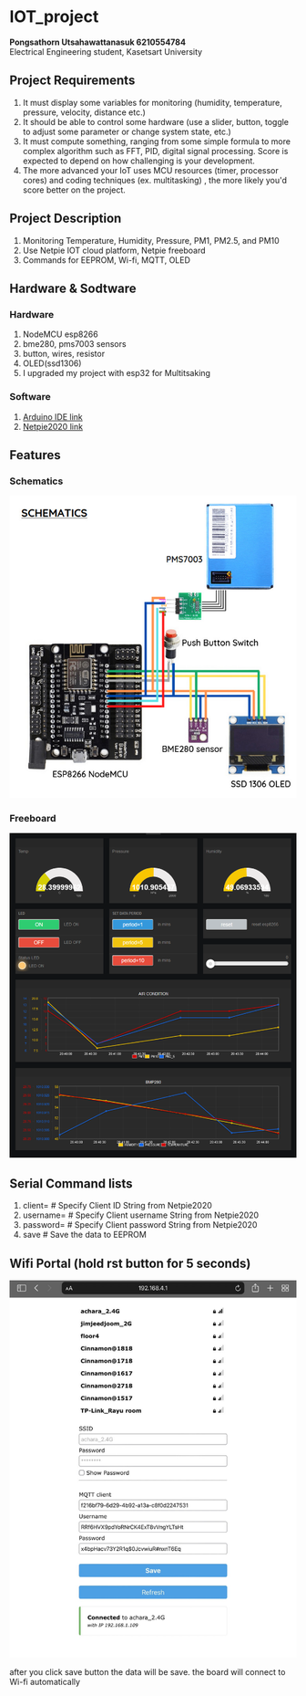 # IOT_project
<b>Pongsathorn Utsahawattanasuk 6210554784</b>
<br>Electrical Engineering student, Kasetsart University

## Project Requirements
1. It must display some variables for monitoring (humidity, temperature, pressure, velocity, distance etc.)
2. It should be able to control some hardware (use a slider, button, toggle to adjust some parameter or change system state, etc.)
3. It must compute something, ranging from some simple formula  to more complex algorithm such as FFT, PID, digital signal processing. Score is expected to depend on how challenging is your development.
4. The more advanced your IoT uses MCU resources (timer, processor cores) and coding techniques (ex. multitasking) , the more likely you'd score better on the project.

## Project Description
1. Monitoring Temperature, Humidity, Pressure, PM1, PM2.5, and PM10
2. Use Netpie IOT cloud platform, Netpie freeboard
3. Commands for EEPROM, Wi-fi, MQTT, OLED

## Hardware & Sodtware
### Hardware
1. NodeMCU esp8266
2. bme280, pms7003 sensors
3. button, wires, resistor
4. OLED(ssd1306)
5. I upgraded my project with esp32 for Multitsaking
### Software
1. [Arduino IDE link](https://www.arduino.cc/en/software)
2. [Netpie2020 link](https://netpie.io/)

## Features

### Schematics
![My Image](pics/schematic.jpg)

### Freeboard
![My Image](pics/freeboard_example.png)

## Serial Command lists
1. client=       # Specify Client ID String from Netpie2020        
2. username=     # Specify Client username String from Netpie2020  
3. password=     # Specify Client password String from Netpie2020  
4. save          # Save the data to EEPROM                         

## Wifi Portal (hold rst button for 5 seconds)
![My Image](pics/wifi_portal.jpg)
<p/> after you click save button the data will be save. the board will connect to Wi-fi automatically

